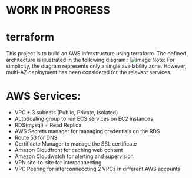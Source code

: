 # WORK IN PROGRESS
# terraform
This project is to build an AWS infrastructure using terraform. 
The defined architecture is illustrated in the following diagram : 
![image](https://github.com/user-attachments/assets/3df885c9-88d8-47e5-b676-111b6bd3db71)
Note: For simplicity, the diagram represents only a single availability zone. However, multi-AZ deployment has been considered for the relevant services.

# AWS Services: 
- VPC + 3 subnets (Public, Private, Isolated)
- AutoScaling group to run ECS services on EC2 instances
- RDS(mysql) + Read Replica
- AWS Secrets manager for managing credentials on the RDS
- Route 53 for DNS
- Certificate Manager to manage the SSL certificate
- Amazon Cloudfront for caching web content 
- Amazon Cloudwatch for alerting and supervision
- VPN site-to-site for interconnecting
- VPC Peering for interconneccting 2 VPCs in different AWS accounts
  
